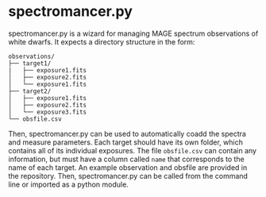 # spectromancer.py
spectromancer.py is a wizard for managing MAGE spectrum observations of white dwarfs. It expects a directory structure in the form:
```
observations/
├── target1/
|   ├── exposure1.fits
│   ├── exposure2.fits
│   └── exposure1.fits
├── target2/
│   ├── exposure1.fits
│   ├── exposure2.fits
│   └── exposure3.fits
└── obsfile.csv
```
Then, spectromancer.py can be used to automatically coadd the spectra and measure parameters. Each target should have its own folder, which contains all of its individual exposures. The file `obsfile.csv` can contain any information, but must have a column called `name` that corresponds to the name of each target. An example observation and obsfile are provided in the repository. Then, spectromancer.py can be called from the command line or imported as a python module.